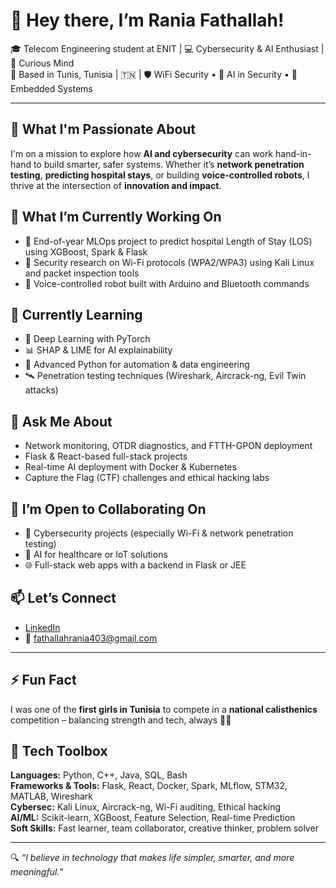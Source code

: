 # 👋 Hey there, I’m Rania Fathallah!

🎓 Telecom Engineering student at ENIT | 💻 Cybersecurity & AI Enthusiast | 🧠 Curious Mind  
📍 Based in Tunis, Tunisia | 🇹🇳 | 🛡️ WiFi Security • 🧠 AI in Security • 🔧 Embedded Systems  

---

## 👀 What I'm Passionate About
I'm on a mission to explore how **AI and cybersecurity** can work hand-in-hand to build smarter, safer systems. Whether it’s **network penetration testing**, **predicting hospital stays**, or building **voice-controlled robots**, I thrive at the intersection of **innovation and impact**.

## 🔭 What I’m Currently Working On
- 📡 End-of-year MLOps project to predict hospital Length of Stay (LOS) using XGBoost, Spark & Flask
- 🧪 Security research on Wi-Fi protocols (WPA2/WPA3) using Kali Linux and packet inspection tools
- 🤖 Voice-controlled robot built with Arduino and Bluetooth commands

## 🌱 Currently Learning
- 🧠 Deep Learning with PyTorch
- 📊 SHAP & LIME for AI explainability
- 🐍 Advanced Python for automation & data engineering
- 🛰️ Penetration testing techniques (Wireshark, Aircrack-ng, Evil Twin attacks)

## 💬 Ask Me About
- Network monitoring, OTDR diagnostics, and FTTH-GPON deployment  
- Flask & React-based full-stack projects  
- Real-time AI deployment with Docker & Kubernetes  
- Capture the Flag (CTF) challenges and ethical hacking labs

## 💞️ I’m Open to Collaborating On
- 🔐 Cybersecurity projects (especially Wi-Fi & network penetration testing)
- 🧠 AI for healthcare or IoT solutions
- 🌐 Full-stack web apps with a backend in Flask or JEE

## 📫 Let’s Connect
- [LinkedIn](https://www.linkedin.com/in/rania-fathallah-1581a4286/)  
- 📧 fathallahrania403@gmail.com  

---

## ⚡ Fun Fact
I was one of the **first girls in Tunisia** to compete in a **national calisthenics** competition – balancing strength and tech, always 💪🤖

## 🧰 Tech Toolbox
**Languages:** Python, C++, Java, SQL, Bash  
**Frameworks & Tools:** Flask, React, Docker, Spark, MLflow, STM32, MATLAB, Wireshark  
**Cybersec:** Kali Linux, Aircrack-ng, Wi-Fi auditing, Ethical hacking  
**AI/ML:** Scikit-learn, XGBoost, Feature Selection, Real-time Prediction  
**Soft Skills:** Fast learner, team collaborator, creative thinker, problem solver  

---

🔍 _“I believe in technology that makes life simpler, smarter, and more meaningful.”_
